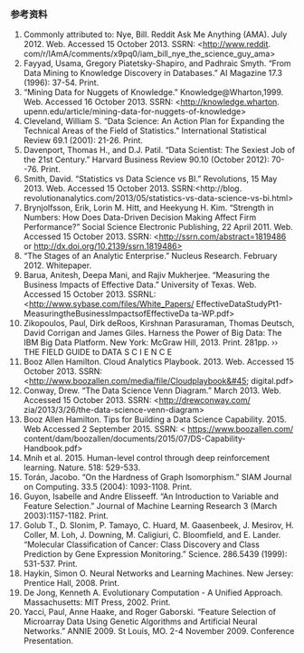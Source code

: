 ### 参考资料

1. Commonly attributed to: Nye, Bill. Reddit Ask Me Anything (AMA).
July 2012. Web. Accessed 15 October 2013. SSRN: <http://www.reddit.
com/r/IAmA/comments/x9pq0/iam_bill_nye_the_science_guy_ama>
2. Fayyad, Usama, Gregory Piatetsky-Shapiro, and Padhraic Smyth. “From
Data Mining to Knowledge Discovery in Databases.” AI Magazine 17.3
(1996): 37-54. Print.
3. “Mining Data for Nuggets of Knowledge.” Knowledge@Wharton,1999.
Web. Accessed 16 October 2013. SSRN: <http://knowledge.wharton.
upenn.edu/article/mining-data-for-nuggets-of-knowledge>
4. Cleveland, William S. “Data Science: An Action Plan for Expanding
the Technical Areas of the Field of Statistics.” International Statistical
Review 69.1 (2001): 21-26. Print.
5. Davenport, Thomas H., and D.J. Patil. “Data Scientist: The Sexiest Job
of the 21st Century.” Harvard Business Review 90.10 (October 2012):
70--76. Print.
6. Smith, David. “Statistics vs Data Science vs BI.” Revolutions, 15
May 2013. Web. Accessed 15 October 2013. SSRN:<http://blog.
revolutionanalytics.com/2013/05/statistics-vs-data-science-vs-bi.html>
7. Brynjolfsson, Erik, Lorin M. Hitt, and Heekyung H. Kim. “Strength
in Numbers: How Does Data-Driven Decision Making Affect Firm
Performance?” Social Science Electronic Publishing, 22 April 2011. Web.
Accessed 15 October 2013. SSRN: <http://ssrn.com/abstract=1819486
or http://dx.doi.org/10.2139/ssrn.1819486>
8. “The Stages of an Analytic Enterprise.” Nucleus Research. February 2012.
Whitepaper.
9. Barua, Anitesh, Deepa Mani, and Rajiv Mukherjee. “Measuring the
Business Impacts of Effective Data.” University of Texas. Web. Accessed
15 October 2013. SSRNL: <http://www.sybase.com/files/White_Papers/
EffectiveDataStudyPt1-MeasuringtheBusinessImpactsofEffectiveDa
ta-WP.pdf>
10. Zikopoulos, Paul, Dirk deRoos, Kirshnan Parasuraman, Thomas Deutsch,
David Corrigan and James Giles. Harness the Power of Big Data: The IBM
Big Data Platform. New York: McGraw Hill, 2013. Print. 281pp.
››
THE FIELD GUIDE to DATA S C I E N C E
11. Booz Allen Hamilton. Cloud Analytics Playbook. 2013. Web. Accessed 15
October 2013. SSRN: <http://www.boozallen.com/media/file/Cloudplaybook&#45;
digital.pdf>
12. Conway, Drew. “The Data Science Venn Diagram.” March 2013.
Web. Accessed 15 October 2013. SSRN: <http://drewconway.com/
zia/2013/3/26/the-data-science-venn-diagram>
13. Booz Allen Hamilton. Tips for Building a Data Science Capability. 2015.
Web Accessed 2 September 2015. SSRN: < https://www.boozallen.com/
content/dam/boozallen/documents/2015/07/DS-Capability-Handbook.pdf>
14. Mnih et al. 2015. Human-level control through deep reinforcement
learning. Nature. 518: 529-533.
15. Torán, Jacobo. “On the Hardness of Graph Isomorphism.” SIAM Journal
on Computing. 33.5 (2004): 1093-1108. Print.
16. Guyon, Isabelle and Andre Elisseeff. “An Introduction to Variable and
Feature Selection.” Journal of Machine Learning Research 3 (March
2003):1157-1182. Print.
17. Golub T., D. Slonim, P. Tamayo, C. Huard, M. Gaasenbeek, J. Mesirov,
H. Coller, M. Loh, J. Downing, M. Caligiuri, C. Bloomfield, and E.
Lander. “Molecular Classification of Cancer: Class Discovery and Class
Prediction by Gene Expression Monitoring.” Science. 286.5439 (1999):
531-537. Print.
18. Haykin, Simon O. Neural Networks and Learning Machines. New Jersey:
Prentice Hall, 2008. Print.
19. De Jong, Kenneth A. Evolutionary Computation - A Unified Approach.
Massachusetts: MIT Press, 2002. Print.
20. Yacci, Paul, Anne Haake, and Roger Gaborski. “Feature Selection of
Microarray Data Using Genetic Algorithms and Artificial Neural
Networks.” ANNIE 2009. St Louis, MO. 2-4 November 2009.
Conference Presentation.
